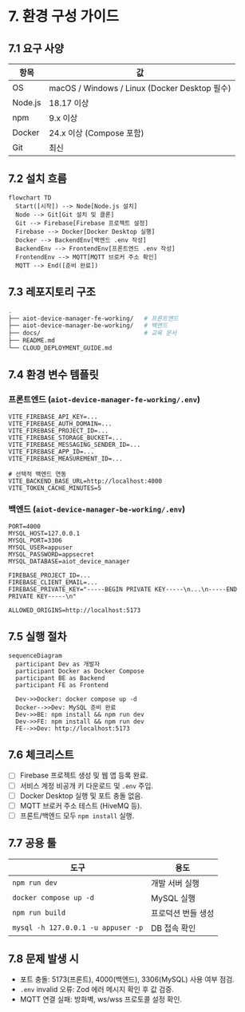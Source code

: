 # 7. 환경 구성 가이드

## 7.1 요구 사양
| 항목 | 값 |
| --- | --- |
| OS | macOS / Windows / Linux (Docker Desktop 필수) |
| Node.js | 18.17 이상 |
| npm | 9.x 이상 |
| Docker | 24.x 이상 (Compose 포함) |
| Git | 최신 |

## 7.2 설치 흐름
```mermaid
flowchart TD
  Start([시작]) --> Node[Node.js 설치]
  Node --> Git[Git 설치 및 클론]
  Git --> Firebase[Firebase 프로젝트 설정]
  Firebase --> Docker[Docker Desktop 실행]
  Docker --> BackendEnv[백엔드 .env 작성]
  BackendEnv --> FrontendEnv[프론트엔드 .env 작성]
  FrontendEnv --> MQTT[MQTT 브로커 주소 확인]
  MQTT --> End([준비 완료])
```

## 7.3 레포지토리 구조
```bash
.
├── aiot-device-manager-fe-working/   # 프론트엔드
├── aiot-device-manager-be-working/   # 백엔드
├── docs/                             # 교육 문서
├── README.md
└── CLOUD_DEPLOYMENT_GUIDE.md
```

## 7.4 환경 변수 템플릿
### 프론트엔드 (`aiot-device-manager-fe-working/.env`)
```env
VITE_FIREBASE_API_KEY=...
VITE_FIREBASE_AUTH_DOMAIN=...
VITE_FIREBASE_PROJECT_ID=...
VITE_FIREBASE_STORAGE_BUCKET=...
VITE_FIREBASE_MESSAGING_SENDER_ID=...
VITE_FIREBASE_APP_ID=...
VITE_FIREBASE_MEASUREMENT_ID=...

# 선택적 백엔드 연동
VITE_BACKEND_BASE_URL=http://localhost:4000
VITE_TOKEN_CACHE_MINUTES=5
```

### 백엔드 (`aiot-device-manager-be-working/.env`)
```env
PORT=4000
MYSQL_HOST=127.0.0.1
MYSQL_PORT=3306
MYSQL_USER=appuser
MYSQL_PASSWORD=appsecret
MYSQL_DATABASE=aiot_device_manager

FIREBASE_PROJECT_ID=...
FIREBASE_CLIENT_EMAIL=...
FIREBASE_PRIVATE_KEY="-----BEGIN PRIVATE KEY-----\n...\n-----END PRIVATE KEY-----\n"

ALLOWED_ORIGINS=http://localhost:5173
```

## 7.5 실행 절차
```mermaid
sequenceDiagram
  participant Dev as 개발자
  participant Docker as Docker Compose
  participant BE as Backend
  participant FE as Frontend

  Dev->>Docker: docker compose up -d
  Docker-->>Dev: MySQL 준비 완료
  Dev->>BE: npm install && npm run dev
  Dev->>FE: npm install && npm run dev
  FE-->>Dev: http://localhost:5173
```

## 7.6 체크리스트
- [ ] Firebase 프로젝트 생성 및 웹 앱 등록 완료.
- [ ] 서비스 계정 비공개 키 다운로드 및 `.env` 주입.
- [ ] Docker Desktop 실행 및 포트 충돌 없음.
- [ ] MQTT 브로커 주소 테스트 (HiveMQ 등).
- [ ] 프론트/백엔드 모두 `npm install` 실행.

## 7.7 공용 툴
| 도구 | 용도 |
| --- | --- |
| `npm run dev` | 개발 서버 실행 |
| `docker compose up -d` | MySQL 실행 |
| `npm run build` | 프로덕션 번들 생성 |
| `mysql -h 127.0.0.1 -u appuser -p` | DB 접속 확인 |

## 7.8 문제 발생 시
- 포트 충돌: 5173(프론트), 4000(백엔드), 3306(MySQL) 사용 여부 점검.
- `.env` invalid 오류: Zod 에러 메시지 확인 후 값 검증.
- MQTT 연결 실패: 방화벽, ws/wss 프로토콜 설정 확인.
